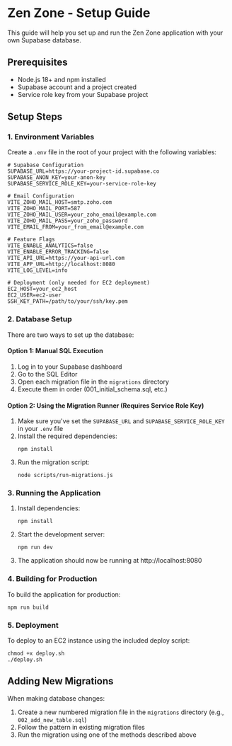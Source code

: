 
# Zen Zone - Setup Guide

This guide will help you set up and run the Zen Zone application with your own Supabase database.

## Prerequisites

- Node.js 18+ and npm installed
- Supabase account and a project created
- Service role key from your Supabase project

## Setup Steps

### 1. Environment Variables

Create a `.env` file in the root of your project with the following variables:

```
# Supabase Configuration
SUPABASE_URL=https://your-project-id.supabase.co
SUPABASE_ANON_KEY=your-anon-key
SUPABASE_SERVICE_ROLE_KEY=your-service-role-key

# Email Configuration
VITE_ZOHO_MAIL_HOST=smtp.zoho.com
VITE_ZOHO_MAIL_PORT=587
VITE_ZOHO_MAIL_USER=your_zoho_email@example.com
VITE_ZOHO_MAIL_PASS=your_zoho_password
VITE_EMAIL_FROM=your_from_email@example.com

# Feature Flags
VITE_ENABLE_ANALYTICS=false
VITE_ENABLE_ERROR_TRACKING=false
VITE_API_URL=https://your-api-url.com
VITE_APP_URL=http://localhost:8080
VITE_LOG_LEVEL=info

# Deployment (only needed for EC2 deployment)
EC2_HOST=your_ec2_host
EC2_USER=ec2-user
SSH_KEY_PATH=/path/to/your/ssh/key.pem
```

### 2. Database Setup

There are two ways to set up the database:

#### Option 1: Manual SQL Execution

1. Log in to your Supabase dashboard
2. Go to the SQL Editor
3. Open each migration file in the `migrations` directory
4. Execute them in order (001_initial_schema.sql, etc.)

#### Option 2: Using the Migration Runner (Requires Service Role Key)

1. Make sure you've set the `SUPABASE_URL` and `SUPABASE_SERVICE_ROLE_KEY` in your `.env` file
2. Install the required dependencies:
   ```
   npm install
   ```
3. Run the migration script:
   ```
   node scripts/run-migrations.js
   ```

### 3. Running the Application

1. Install dependencies:
   ```
   npm install
   ```

2. Start the development server:
   ```
   npm run dev
   ```

3. The application should now be running at http://localhost:8080

### 4. Building for Production

To build the application for production:

```
npm run build
```

### 5. Deployment

To deploy to an EC2 instance using the included deploy script:

```
chmod +x deploy.sh
./deploy.sh
```

## Adding New Migrations

When making database changes:

1. Create a new numbered migration file in the `migrations` directory (e.g., `002_add_new_table.sql`)
2. Follow the pattern in existing migration files
3. Run the migration using one of the methods described above
